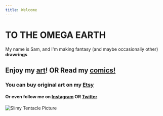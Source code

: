 ```yaml
---
title: Welcome
---
```


# TO THE OMEGA EARTH

My name is Sam, and I'm making fantasy (and maybe occasionally other) **drawrings**

## Enjoy my [art](art.md)! **OR** Read my [comics!](comics.md)

### You can buy original art on my [Etsy](https://www.etsy.com/shop/OmegaEarthArt)

#### Or even follow me on [Instagram](https://www.instagram.com/omegaearthart/) OR [Twitter](https://twitter.com/OmegaEarthArt)

![Slimy Tentacle Picture](./assets/images/Slimy%20Tentacles%20JPEG.jpg)
